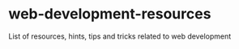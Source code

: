 web-development-resources
=========================

List of resources, hints, tips and tricks related to web development

